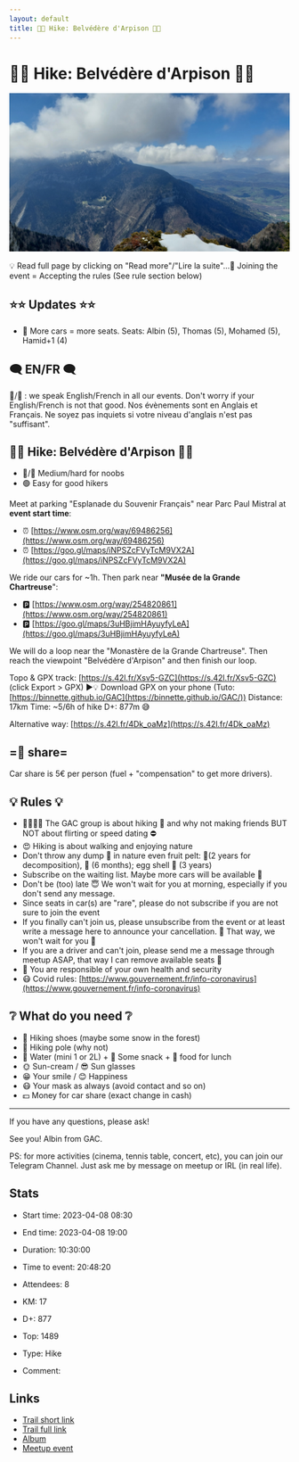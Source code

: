 ```yaml
---
layout: default
title: 🥾🔵 Hike: Belvédère d'Arpison 👀🌳
---
```


# 🥾🔵 Hike: Belvédère d'Arpison 👀🌳

![2023-04-08](/Stats/img/orig/2023-04-08.jpg)

💡 Read full page by clicking on "Read more"/"Lire la suite"...💜
Joining the event = Accepting the rules (See rule section below)

## ⭐⭐ Updates ⭐⭐

* 📅 More cars = more seats. Seats: Albin (5), Thomas (5), Mohamed (5), Hamid+1 (4)

## 🗨️ EN/FR 🗨️
🦅/🐓 : we speak English/French in all our events. Don't worry if your English/French is not that good. Nos évènements sont en Anglais et Français. Ne soyez pas inquiets si votre niveau d'anglais n'est pas "suffisant".

## 🥾🔵 Hike: Belvédère d'Arpison 👀🌳

* 🔵/🔴 Medium/hard for noobs
* 🟢 Easy for good hikers

Meet at parking "Esplanade du Souvenir Français" near Parc Paul Mistral at **event start time**:

* ⏰ [https://www.osm.org/way/69486256](https://www.osm.org/way/69486256)
* ⏰ [https://goo.gl/maps/iNPSZcFVyTcM9VX2A](https://goo.gl/maps/iNPSZcFVyTcM9VX2A)

We ride our cars for \~1h. Then park near **"Musée de la Grande Chartreuse**":

* 🅿️ [https://www.osm.org/way/254820861](https://www.osm.org/way/254820861)
* 🅿️ [https://goo.gl/maps/3uHBjimHAyuyfyLeA](https://goo.gl/maps/3uHBjimHAyuyfyLeA)

We will do a loop near the "Monastère de la Grande Chartreuse". Then reach the viewpoint "Belvédère d'Arpison" and then finish our loop.

Topo & GPX track: [https://s.42l.fr/Xsv5-GZC](https://s.42l.fr/Xsv5-GZC) (click Export > GPX)
▶💡 Download GPX on your phone (Tuto: [https://binnette.github.io/GAC](https://binnette.github.io/GAC/))
Distance: 17km
Time: \~5/6h of hike
D+: 877m 😅

Alternative way: [https://s.42l.fr/4Dk_oaMz](https://s.42l.fr/4Dk_oaMz)

## =🚗 share=
Car share is 5€ per person (fuel + "compensation" to get more drivers).

## 💡 Rules 💡

* 🚶‍♀️🚶‍♂️ The GAC group is about hiking 🥾 and why not making friends BUT NOT about flirting or speed dating ⛔
* 😍 Hiking is about walking and enjoying nature
* Don't throw any dump 🚮 in nature even fruit pelt: 🍌(2 years for decomposition), 🍊 (6 months); egg shell 🥚 (3 years)
* Subscribe on the waiting list. Maybe more cars will be available 🚗
* Don't be (too) late 😇 We won't wait for you at morning, especially if you don't send any message.
* Since seats in car(s) are "rare", please do not subscribe if you are not sure to join the event
* If you finally can't join us, please unsubscribe from the event or at least write a message here to announce your cancellation. 💜 That way, we won't wait for you 💜
* If you are a driver and can't join, please send me a message through meetup ASAP, that way I can remove available seats 🚗
* 💟 You are responsible of your own health and security
* 😷 Covid rules: [https://www.gouvernement.fr/info-coronavirus](https://www.gouvernement.fr/info-coronavirus)

## ❔ What do you need ❔

* 🥾 Hiking shoes (maybe some snow in the forest)
* 🥢 Hiking pole (why not)
* 🧃 Water (mini 1 or 2L) + 🍫 Some snack + 🥗 food for lunch
* 🌞 Sun-cream / 😎 Sun glasses
* 😁 Your smile / 😊 Happiness
* 😷 Your mask as always (avoid contact and so on)
* 💵 Money for car share (exact change in cash)

***

If you have any questions, please ask!

See you! Albin from GAC.

PS: for more activities (cinema, tennis table, concert, etc), you can join our Telegram Channel. Just ask me by message on meetup or IRL (in real life).

## Stats

- Start time: 2023-04-08 08:30
- End time: 2023-04-08 19:00
- Duration: 10:30:00
- Time to event: 20:48:20
- Attendees: 8

- KM: 17
- D+: 877
- Top: 1489
- Type: Hike
- Comment: 

## Links

- [Trail short link](https://s.42l.fr/Xsv5-GZC)
- [Trail full link]()
- [Album](https://binnette.github.io/GacImg2023/2023-04-08-🥾🔵-Hike-Belvedere-dArpison-👀🌳.html)
- [Meetup event](https://www.meetup.com/grenoble-adventure-club-english-french/events/292745829/)
